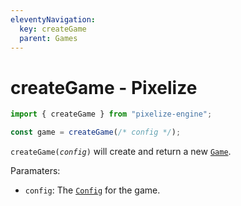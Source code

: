 ```yaml
---
eleventyNavigation:
  key: createGame
  parent: Games
---
```


# createGame - Pixelize

```js
import { createGame } from "pixelize-engine";

const game = createGame(/* config */);
```

`createGame(`_`config`_`)` will create and return a new [`Game`](/docs/game).

Paramaters:

- `config`: The [`Config`](/docs/config) for the game.

